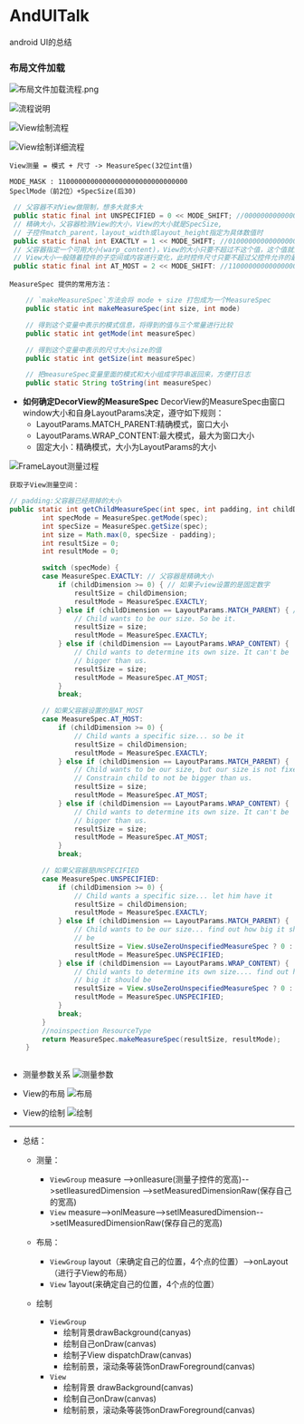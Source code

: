 # AndUITalk

android UI的总结

### 布局文件加载

![布局文件加载流程.png](./images/README-1629794485830.png)

![流程说明](./images/README-1629794603062.png)

![View绘制流程](./images/README-1629794765987.png)

![View绘制详细流程](./images/README-1629794928964.png)

    View测量 = 模式 + 尺寸 -> MeasureSpec(32位int值)

    MODE_MASK : 11000000000000000000000000000000
    SpeclMode（前2位）+SpecSize(后30)

```java
 // 父容器不对View做限制，想多大就多大
 public static final int UNSPECIFIED = 0 << MODE_SHIFT; //00000000000000000000000000000000
 // 精确大小，父容器检测View的大小，View的大小就是SpecSize, 
 // 子控件match_parent，layout_width或layout_height指定为具体数值时
 public static final int EXACTLY = 1 << MODE_SHIFT; //01000000000000000000000000000000
 // 父容器指定一个可用大小(warp_content)，View的大小只要不超过不这个值，这个值就是MeasureSpec的size
 // View大小一般随着控件的子空间或内容进行变化，此时控件尺寸只要不超过父控件允许的最大尺寸即可。因此，此时的mode是AT_MOST，size给出了父控件允许的最大尺寸
 public static final int AT_MOST = 2 << MODE_SHIFT: //11000000000000000000000000000000

```

    MeasureSpec 提供的常用方法：

```java
    // `makeMeasureSpec`方法会将 mode + size 打包成为一个MeasureSpec
    public static int makeMeasureSpec(int size, int mode)

    // 得到这个变量中表示的模式信息，将得到的值与三个常量进行比较
    public static int getMode(int measureSpec)

    // 得到这个变量中表示的尺寸大小size的值
    public static int getSize(int measureSpec)

    // 把measureSpec变量里面的模式和大小组成字符串返回来，方便打日志
    public static String toString(int measureSpec)
```

* **如何确定DecorView的MeasureSpec**
  DecorView的MeasureSpec由窗口window大小和自身LayoutParams决定，遵守如下规则：
  * LayoutParams.MATCH_PARENT:精确模式，窗口大小
  * LayoutParams.WRAP_CONTENT:最大模式，最大为窗口大小
  * 固定大小：精确模式，大小为LayoutParams的大小

![FrameLayout测量过程](./images/README-1629797958433.png)

    获取子View测量空间：

```java
// padding:父容器已经用掉的大小
public static int getChildMeasureSpec(int spec, int padding, int childDimension) {
        int specMode = MeasureSpec.getMode(spec);
        int specSize = MeasureSpec.getSize(spec);
        int size = Math.max(0, specSize - padding);
        int resultSize = 0;
        int resultMode = 0;

        switch (specMode) {
        case MeasureSpec.EXACTLY: // 父容器是精确大小
            if (childDimension >= 0) { // 如果子view设置的是固定数字
                resultSize = childDimension;
                resultMode = MeasureSpec.EXACTLY;
            } else if (childDimension == LayoutParams.MATCH_PARENT) { // 如果子view是MATCH_PARENT
                // Child wants to be our size. So be it.
                resultSize = size;
                resultMode = MeasureSpec.EXACTLY;
            } else if (childDimension == LayoutParams.WRAP_CONTENT) { 
                // Child wants to determine its own size. It can't be
                // bigger than us.
                resultSize = size;
                resultMode = MeasureSpec.AT_MOST;
            }
            break;

        // 如果父容器设置的是AT_MOST
        case MeasureSpec.AT_MOST:
            if (childDimension >= 0) {
                // Child wants a specific size... so be it
                resultSize = childDimension;
                resultMode = MeasureSpec.EXACTLY;
            } else if (childDimension == LayoutParams.MATCH_PARENT) {
                // Child wants to be our size, but our size is not fixed.
                // Constrain child to not be bigger than us.
                resultSize = size;
                resultMode = MeasureSpec.AT_MOST;
            } else if (childDimension == LayoutParams.WRAP_CONTENT) {
                // Child wants to determine its own size. It can't be
                // bigger than us.
                resultSize = size;
                resultMode = MeasureSpec.AT_MOST;
            }
            break;

        // 如果父容器是UNSPECIFIED
        case MeasureSpec.UNSPECIFIED:
            if (childDimension >= 0) {
                // Child wants a specific size... let him have it
                resultSize = childDimension;
                resultMode = MeasureSpec.EXACTLY;
            } else if (childDimension == LayoutParams.MATCH_PARENT) {
                // Child wants to be our size... find out how big it should
                // be
                resultSize = View.sUseZeroUnspecifiedMeasureSpec ? 0 : size;
                resultMode = MeasureSpec.UNSPECIFIED;
            } else if (childDimension == LayoutParams.WRAP_CONTENT) {
                // Child wants to determine its own size.... find out how
                // big it should be
                resultSize = View.sUseZeroUnspecifiedMeasureSpec ? 0 : size;
                resultMode = MeasureSpec.UNSPECIFIED;
            }
            break;
        }
        //noinspection ResourceType
        return MeasureSpec.makeMeasureSpec(resultSize, resultMode);
    }
    
```

* 测量参数关系 ![测量参数](./images/README-1629799234789.png)

* View的布局 ![布局](./images/README-1629799951010.png)

* View的绘制 ![绘制](./images/README-1629800163529.png)

---

* 总结：
  * 测量：
    * `ViewGroup` measure
      -->onlleasure(测量子控件的宽高)-->setlleasuredDimension
      -->setMeasuredDimensionRaw(保存自己的宽高)
    * `View`
      measure-->onlMeasure-->setlMeasuredDimension-->setlMeasuredDimensionRaw(保存自己的宽高)

  * 布局：
    * `ViewGroup`
      layout（来确定自己的位置，4个点的位置）-->onLayout（进行子View的布局）
    * `View` 1ayout(来确定自己的位置，4个点的位置）

  * 绘制
    * `ViewGroup`
      * 绘制背景drawBackground(canyas)
      * 绘制自己onDraw(canvas)
      * 绘制子View dispatchDraw(canvas)
      * 绘制前景，滚动条等装饰onDrawForeground(canvas)
    * `View`
      * 绘制背景 drawBackground(canvas)
      * 绘制自己onDraw(canvas)
      * 绘制前景，滚动条等装饰onDrawForeground(canvas)


